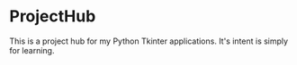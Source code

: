 # ProjectHub
This is a project hub for my Python Tkinter applications. It's intent is simply for learning.

